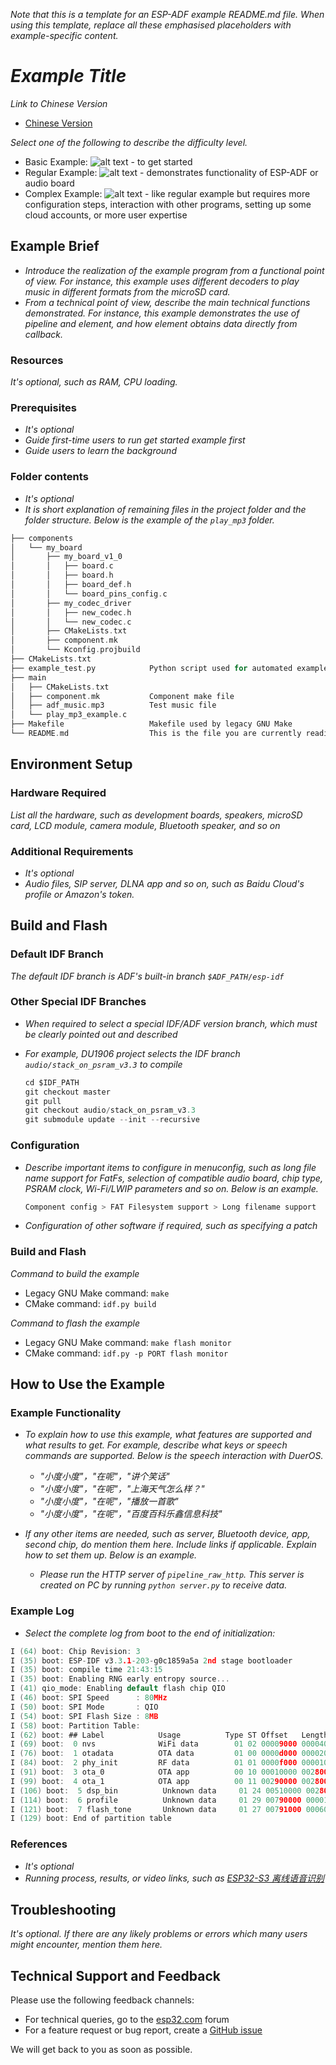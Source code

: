 _Note that this is a template for an ESP-ADF example README.md file. When using this template, replace all these emphasised placeholders with example-specific content._

# _Example Title_


_Link to Chinese Version_

- [Chinese Version](./README_CN.md)

_Select one of the following to describe the difficulty level._

- Basic Example: ![alt text](./_static/level_basic.png "Basic Example") - to get started
- Regular Example: ![alt text](./_static/level_regular.png "Regular Example") - demonstrates functionality of ESP-ADF or audio board
- Complex Example: ![alt text](./_static/level_complex.png "Complex Example") - like regular example but requires more configuration steps, interaction with other programs, setting up some cloud accounts, or more user expertise


## Example Brief

- _Introduce the realization of the example program from a functional point of view. For instance, this example uses different decoders to play music in different formats from the microSD card._
- _From a technical point of view, describe the main technical functions demonstrated. For instance, this example demonstrates the use of pipeline and element, and how element obtains data directly from callback._


### Resources

_It's optional, such as RAM, CPU loading._


### Prerequisites

- _It's optional_
- _Guide first-time users to run get started example first_
- _Guide users to learn the background_


### Folder contents

- _It's optional_
- _It is short explanation of remaining files in the project folder and the folder structure. Below is the example of the `play_mp3` folder._

```c
├── components
│   └── my_board
│       ├── my_board_v1_0
│       │   ├── board.c
│       │   ├── board.h
│       │   ├── board_def.h
│       │   └── board_pins_config.c
│       ├── my_codec_driver
│       │   ├── new_codec.h
│       │   └── new_codec.c
│       ├── CMakeLists.txt
│       ├── component.mk
│       └── Kconfig.projbuild
├── CMakeLists.txt
├── example_test.py            Python script used for automated example testing
├── main
│   ├── CMakeLists.txt
│   ├── component.mk           Component make file
│   ├── adf_music.mp3          Test music file
│   └── play_mp3_example.c
├── Makefile                   Makefile used by legacy GNU Make
└── README.md                  This is the file you are currently reading
```


## Environment Setup


### Hardware Required

_List all the hardware, such as development boards, speakers, microSD card, LCD module, camera module, Bluetooth speaker, and so on_


### Additional Requirements

- _It's optional_
- _Audio files, SIP server, DLNA app and so on, such as Baidu Cloud's profile or Amazon's token._


## Build and Flash


### Default IDF Branch

_The default IDF branch is ADF's built-in branch `$ADF_PATH/esp-idf`_


### Other Special IDF Branches

- _When required to select a special IDF/ADF version branch, which must be clearly pointed out and described_
- _For example, DU1906 project selects the IDF branch `audio/stack_on_psram_v3.3` to compile_

  ```c
  cd $IDF_PATH
  git checkout master
  git pull
  git checkout audio/stack_on_psram_v3.3
  git submodule update --init --recursive
  ```


### Configuration

- _Describe important items to configure in menuconfig, such as long file name support for FatFs, selection of compatible audio board, chip type, PSRAM clock, Wi-Fi/LWIP parameters and so on. Below is an example._

  ```c
  Component config > FAT Filesystem support > Long filename support
  ```

- _Configuration of other software if required, such as specifying a patch_


### Build and Flash

_Command to build the example_

- Legacy GNU Make command: `make`
- CMake command: `idf.py build`

_Command to flash the example_

- Legacy GNU Make command: `make flash monitor`
- CMake command: `idf.py -p PORT flash monitor`


## How to Use the Example


### Example Functionality

- _To explain how to use this example, what features are supported and what results to get. For example, describe what keys or speech commands are supported. Below is the speech interaction with DuerOS._
  - _"小度小度"，"在呢"，"讲个笑话"_
  - _"小度小度"，"在呢"，"上海天气怎么样？"_
  - _"小度小度"，"在呢"，"播放一首歌"_
  - _"小度小度"，"在呢"，"百度百科乐鑫信息科技"_

- _If any other items are needed, such as server, Bluetooth device, app, second chip, do mention them here. Include links if applicable. Explain how to set them up. Below is an example._
  - _Please run the HTTP server of `pipeline_raw_http`. This server is created on PC by running `python server.py` to receive data._ 


### Example Log

- _Select the complete log from boot to the end of initialization:_

```c
I (64) boot: Chip Revision: 3
I (35) boot: ESP-IDF v3.3.1-203-g0c1859a5a 2nd stage bootloader
I (35) boot: compile time 21:43:15
I (35) boot: Enabling RNG early entropy source...
I (41) qio_mode: Enabling default flash chip QIO
I (46) boot: SPI Speed      : 80MHz
I (50) boot: SPI Mode       : QIO
I (54) boot: SPI Flash Size : 8MB
I (58) boot: Partition Table:
I (62) boot: ## Label            Usage          Type ST Offset   Length
I (69) boot:  0 nvs              WiFi data        01 02 00009000 00004000
I (76) boot:  1 otadata          OTA data         01 00 0000d000 00002000
I (84) boot:  2 phy_init         RF data          01 01 0000f000 00001000
I (91) boot:  3 ota_0            OTA app          00 10 00010000 00280000
I (99) boot:  4 ota_1            OTA app          00 11 00290000 00280000
I (106) boot:  5 dsp_bin          Unknown data     01 24 00510000 00280000
I (114) boot:  6 profile          Unknown data     01 29 00790000 00001000
I (121) boot:  7 flash_tone       Unknown data     01 27 00791000 00060000
I (129) boot: End of partition table
```


### References

- _It's optional_
- _Running process, results, or video links, such as [ESP32-S3 离线语音识别](https://www.bilibili.com/video/BV1Cv411e7g8)_



## Troubleshooting

_It's optional. If there are any likely problems or errors which many users might encounter, mention them here._


## Technical Support and Feedback

Please use the following feedback channels:

- For technical queries, go to the [esp32.com](https://esp32.com/viewforum.php?f=20) forum
- For a feature request or bug report, create a [GitHub issue](https://github.com/espressif/esp-adf/issues)

We will get back to you as soon as possible.